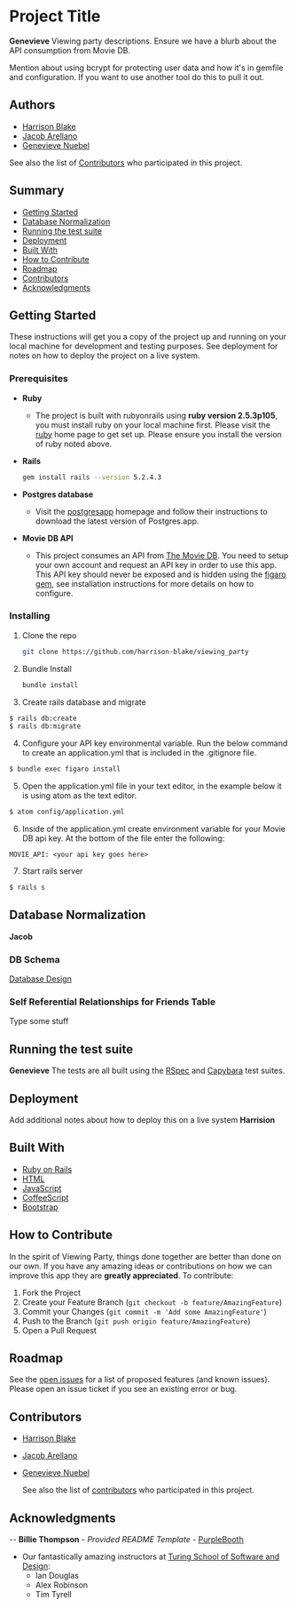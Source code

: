 # Project Title
**Genevieve**
Viewing party descriptions. Ensure we have a blurb about the API consumption from Movie DB.

Mention about using bcrypt for protecting user data and how it's in gemfile and configuration. If you want to use another tool do this to pull it out.

## Authors

  - [Harrison Blake](https://github.com/harrison-blake)
  - [Jacob Arellano](https://github.com/jakejakearell)
  - [Genevieve Nuebel](https://github.com/Gvieve)

See also the list of
[Contributors](#contributors)
who participated in this project.

## Summary

  - [Getting Started](#getting-started)
  - [Database Normalization](#database-normalization)
  - [Running the test suite](#running-the-test-suite)
  - [Deployment](#deployment)
  - [Built With](#built-with)
  - [How to Contribute](#how-to-contribute)
  - [Roadmap](#roadmap)
  - [Contributors](#contributors)
  - [Acknowledgments](#acknowledgments)

## Getting Started

These instructions will get you a copy of the project up and running on
your local machine for development and testing purposes. See deployment
for notes on how to deploy the project on a live system.

### Prerequisites

* __Ruby__

  - The project is built with rubyonrails using __ruby version 2.5.3p105__, you must install ruby on your local machine first. Please visit the [ruby](https://www.ruby-lang.org/en/documentation/installation/) home page to get set up. Please ensure you install the version of ruby noted above.

* __Rails__
  ```sh
  gem install rails --version 5.2.4.3
  ```

* __Postgres database__
  - Visit the [postgresapp](https://postgresapp.com/downloads.html) homepage and follow their instructions to download the latest version of Postgres.app.

* __Movie DB API__
  - This project consumes an API from [The Movie DB](https://www.themoviedb.org/settings/api). You need to setup your own account and request an API key in order to use this app. This API key should never be exposed and is hidden using the [figaro gem](https://github.com/laserlemon/figaro), see installation instructions for more details on how to configure.  

### Installing

1. Clone the repo
   ```sh
   git clone https://github.com/harrison-blake/viewing_party
   ```

2. Bundle Install
   ```sh
   bundle install
   ```

3. Create rails database and migrate
```sh
$ rails db:create
$ rails db:migrate
```

4. Configure your API key environmental variable. Run the below command to create an application.yml that is included in the .gitignore file.
```sh
$ bundle exec figaro install
```

5. Open the application.yml file in your text editor, in the example below it is using atom as the text editor.
```sh
$ atom config/application.yml
```

6. Inside of the application.yml create environment variable for your Movie DB api key. At the bottom of the file enter the following:
```
MOVIE_API: <your api key goes here>
```

7. Start rails server
```sh
$ rails s
```
## Database Normalization
**Jacob**
### DB Schema

[Database Design](insertlinkhere)

### Self Referential Relationships for Friends Table

Type some stuff

## Running the test suite
**Genevieve**
The tests are all built using the [RSpec](https://rspec.info/) and [Capybara](https://github.com/teamcapybara/capybara) test suites.

## Deployment

Add additional notes about how to deploy this on a live system
**Harrision**

## Built With

  * [Ruby on Rails](https://rubyonrails.org)
  * [HTML](https://html.com)
  * [JavaScript](https://www.javascript.com)
  * [CoffeeScript](https://coffeescript.org/)
  * [Bootstrap](https://getbootstrap.com/)

## How to Contribute

In the spirit of Viewing Party, things done together are better than done on our own. If you have any amazing ideas or contributions on how we can improve this app they are **greatly appreciated**. To contribute:

  1. Fork the Project
  2. Create your Feature Branch (`git checkout -b feature/AmazingFeature`)
  3. Commit your Changes (`git commit -m 'Add some AmazingFeature'`)
  4. Push to the Branch (`git push origin feature/AmazingFeature`)
  5. Open a Pull Request

## Roadmap

See the [open issues](https://github.com/harrison-blake/viewing_party/issues) for a list of proposed features (and known issues). Please open an issue ticket if you see an existing error or bug.

## Contributors

  - [Harrison Blake](https://github.com/harrison-blake)
  - [Jacob Arellano](https://github.com/jakejakearell)
  - [Genevieve Nuebel](https://github.com/Gvieve)

    See also the list of
    [contributors](https://github.com/harrison-blake/viewing_party/graphs/contributors)
    who participated in this project.

## Acknowledgments
  -- **Billie Thompson** - *Provided README Template* -
    [PurpleBooth](https://github.com/PurpleBooth)
  - Our fantastically amazing instructors at [Turing School of Software and Design](https://turing.io/):
    * Ian Douglas
    * Alex Robinson
    * Tim Tyrell
